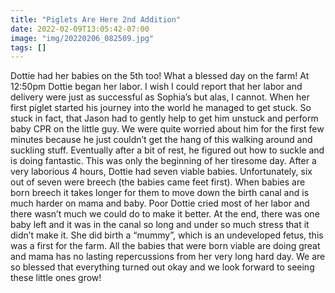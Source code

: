 ```yaml
---
title: "Piglets Are Here 2nd Addition"
date: 2022-02-09T13:05:42-07:00
image: "img/20220206_082509.jpg"
tags: []
---
```


Dottie had her babies on the 5th too! What a blessed day on the farm! At 12:50pm Dottie began her labor. I wish I could report that her labor and delivery were just as successful as Sophia’s but alas, I cannot. When her first piglet started his journey into the world he managed to get stuck. So stuck in fact, that Jason had to gently help to get him unstuck and perform baby CPR on the little guy. We were quite worried about him for the first few minutes because he just couldn’t get the hang of this walking around and suckling stuff. Eventually after a bit of rest, he figured out how to suckle and is doing fantastic. This was only the beginning of her tiresome day. After a very laborious 4 hours, Dottie had seven viable babies. Unfortunately, six out of seven were breech (the babies came feet first). When babies are born breech it takes longer for them to move down the birth canal and is much harder on mama and baby. Poor Dottie cried most of her labor and there wasn’t much we could do to make it better. At the end, there was one baby left and it was in the canal so long and under so much stress that it didn’t make it. She did birth a “mummy”, which is an undeveloped fetus, this was a first for the farm. All the babies that were born viable are doing great and mama has no lasting repercussions from her very long hard day. We are so blessed that everything turned out okay and we look forward to seeing these little ones grow!
